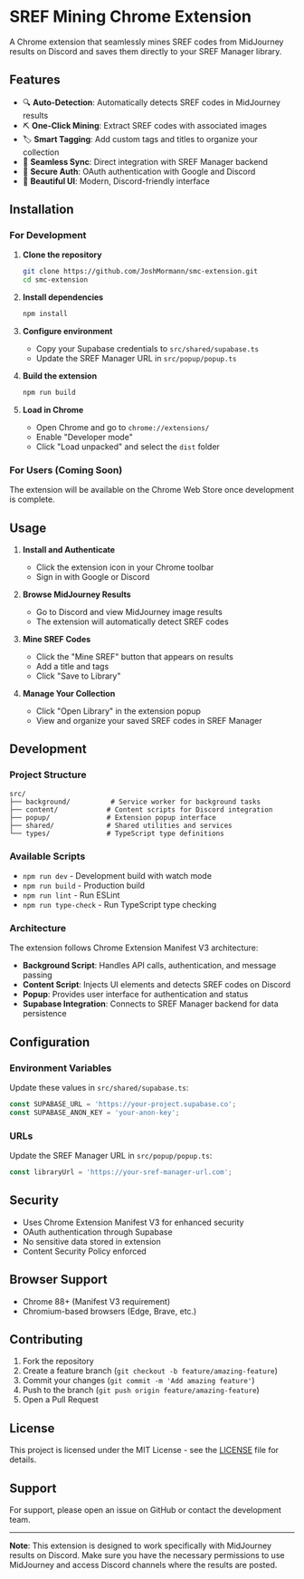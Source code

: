 # SREF Mining Chrome Extension

A Chrome extension that seamlessly mines SREF codes from MidJourney results on Discord and saves them directly to your SREF Manager library.

## Features

- 🔍 **Auto-Detection**: Automatically detects SREF codes in MidJourney results
- ⛏️ **One-Click Mining**: Extract SREF codes with associated images
- 🏷️ **Smart Tagging**: Add custom tags and titles to organize your collection  
- 🔄 **Seamless Sync**: Direct integration with SREF Manager backend
- 🔐 **Secure Auth**: OAuth authentication with Google and Discord
- 🎨 **Beautiful UI**: Modern, Discord-friendly interface

## Installation

### For Development

1. **Clone the repository**
   ```bash
   git clone https://github.com/JoshMormann/smc-extension.git
   cd smc-extension
   ```

2. **Install dependencies**
   ```bash
   npm install
   ```

3. **Configure environment**
   - Copy your Supabase credentials to `src/shared/supabase.ts`
   - Update the SREF Manager URL in `src/popup/popup.ts`

4. **Build the extension**
   ```bash
   npm run build
   ```

5. **Load in Chrome**
   - Open Chrome and go to `chrome://extensions/`
   - Enable "Developer mode"
   - Click "Load unpacked" and select the `dist` folder

### For Users (Coming Soon)

The extension will be available on the Chrome Web Store once development is complete.

## Usage

1. **Install and Authenticate**
   - Click the extension icon in your Chrome toolbar
   - Sign in with Google or Discord

2. **Browse MidJourney Results**
   - Go to Discord and view MidJourney image results
   - The extension will automatically detect SREF codes

3. **Mine SREF Codes**
   - Click the "Mine SREF" button that appears on results
   - Add a title and tags
   - Click "Save to Library"

4. **Manage Your Collection**
   - Click "Open Library" in the extension popup
   - View and organize your saved SREF codes in SREF Manager

## Development

### Project Structure

```
src/
├── background/          # Service worker for background tasks
├── content/            # Content scripts for Discord integration
├── popup/              # Extension popup interface
├── shared/             # Shared utilities and services
└── types/              # TypeScript type definitions
```

### Available Scripts

- `npm run dev` - Development build with watch mode
- `npm run build` - Production build
- `npm run lint` - Run ESLint
- `npm run type-check` - Run TypeScript type checking

### Architecture

The extension follows Chrome Extension Manifest V3 architecture:

- **Background Script**: Handles API calls, authentication, and message passing
- **Content Script**: Injects UI elements and detects SREF codes on Discord
- **Popup**: Provides user interface for authentication and status
- **Supabase Integration**: Connects to SREF Manager backend for data persistence

## Configuration

### Environment Variables

Update these values in `src/shared/supabase.ts`:

```typescript
const SUPABASE_URL = 'https://your-project.supabase.co';
const SUPABASE_ANON_KEY = 'your-anon-key';
```

### URLs

Update the SREF Manager URL in `src/popup/popup.ts`:

```typescript
const libraryUrl = 'https://your-sref-manager-url.com';
```

## Security

- Uses Chrome Extension Manifest V3 for enhanced security
- OAuth authentication through Supabase
- No sensitive data stored in extension
- Content Security Policy enforced

## Browser Support

- Chrome 88+ (Manifest V3 requirement)
- Chromium-based browsers (Edge, Brave, etc.)

## Contributing

1. Fork the repository
2. Create a feature branch (`git checkout -b feature/amazing-feature`)
3. Commit your changes (`git commit -m 'Add amazing feature'`)
4. Push to the branch (`git push origin feature/amazing-feature`)
5. Open a Pull Request

## License

This project is licensed under the MIT License - see the [LICENSE](LICENSE) file for details.

## Support

For support, please open an issue on GitHub or contact the development team.

---

**Note**: This extension is designed to work specifically with MidJourney results on Discord. Make sure you have the necessary permissions to use MidJourney and access Discord channels where the results are posted.